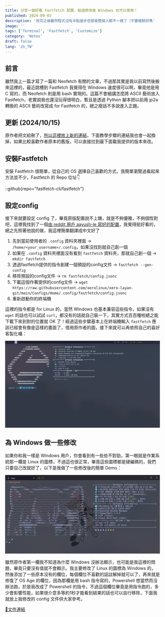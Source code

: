```yaml
---
title: 分享一個好看 Fastfetch 配置，經過修改後 Windows 也可以使用！
published: 2024-09-03
description: '改完之後雖然程式沒有半點進步但感覺整個人都不一樣了（不要瞎掰好嗎'
image: ''
tags: ['Terminal', 'Fastfetch', 'Customize']
category: 'Notes'
draft: false 
lang: 'zh_TW'
---
```


## 前言

雖然我上一篇才寫了一篇和 Neofetch 有關的文章，不過那其實是我以前寫然後搬來這裡的，最近跳槽到 Fastfetch 我覺得在 Windows 速度很可以啊，畢竟他是用 C 寫的，而 Neofetch 則是用 bash 實現的。這篇不會細講怎麼將 ASCII 藝術放入 Fastfetch，老實說我也還沒玩得很明白，暫且是透過 Python 腳本把以前用 jp2a 轉換的 ASCII 藝術改寫成 for Fastfetch 的，總之廢話不多說進入正題。

## 更新 (2024/10/15)

原作者把文給刪了，[所以這裡放上新的連結](https://www.reddit.com/r/GarudaLinux/comments/1dcq0dl/making_fastfetch_more_beautiful_linux/)，下面教學步驟的連結我也會一起換掉，如果比較喜歡作者原本的舊版，可以直接拉到最下面載我提供的版本來改。

## 安裝Fastfetch

安裝 Fastfetch 很簡單，從自己的 OS 選擇自己喜歡的方式，我簡單瀏覽過看起來方法並不少，Fastfetch 的 Repo 位址👇

::github{repo="fastfetch-cli/fastfetch"}

## 設定config

接下來就要設定 config 了，畢竟原版配置說不上醜，就是不夠優雅，不夠個性對吧，這裡我找到了一個[由 reddit 用戶 aayush-le 寫好的配置](https://www.reddit.com/r/GarudaLinux/comments/1dcq0dl/making_fastfetch_more_beautiful_linux/)，我覺得挺好看的，總之先照著他說的做，我這裡簡單翻譯成中文好了

1. 先到當前使用者的 `.config` 資料夾裡面 → `/home/<your_username>/.config`，如果沒找到就自己創一個
2. 如果在 `.config` 資料夾裡面沒有看到 `fastfetch` 資料夾，那就自己創一個 → `mkdir fastfetch`
3. 透過fastfetch提供的指令創建一個預設的config文件 → `fastfetch --gen-config`
4. 移除預設的config文件 → `rm fastfetch/config.jsonc`
5. 下載這個作著提供的config文件 → `wget https://raw.githubusercontent.com/xerolinux/xero-layan-git/main/Configs/Home/.config/fastfetch/config.jsonc`
6. 重新啟動你的終端機

這裡的指令都是 for Linux 的，當然 Windows 也基本兼容這些指令，如果沒有 `wget` 的話也可以試試 `curl`，都沒有的話就自己裝一下，其實方式百百種啦總之能下載下來到對的位置就 OK 了！經過這些步驟基本上在終端機輸入 `fastfetch` 應該已經會有像是這樣的畫面了，借用原作者的圖，接下來就可以再依照自己的喜好客製化囉：

![](1.webp)

## 為 Windows 做一些修改

如果你和我一樣是 Windows 用戶，你會看到有一些些不對勁，第一眼就是作業系統那一欄是 Linux 的圖標，不過這也很正常，畢竟這些圖標都是硬編碼的，我們只要自己改就好了，以下是我做了一些修改後的簡單 Demo：

![](2.png)

雖然原作者第一欄我不知道為什麼 Windows 沒辦法顯示，也可能是我這裡的問題，畢竟只要沒有值就不會顯示。我主要修改了 Linux 的圖標為 Windows 的，然後添加了一些原本沒有的欄位，每個欄位不喜歡的話註解掉就可以了，再來就是修復了 OS Age 的欄位，因為那欄是用 bash 指令寫的，Powershell 想當然而沒辦法跑，於是我改成了 Powershell 的指令，不過這個欄位畢竟是用指令跑的，多少會影響性能，如果很介意多等約1秒才能看到結果的話也可以自行移除，下面我就放上我修改的 config 文件供大家參考。

[📄文件連結](https://gist.github.com/Yuuzi261/7cea2f8fdd9a46e2b5651b1de44355ad)
